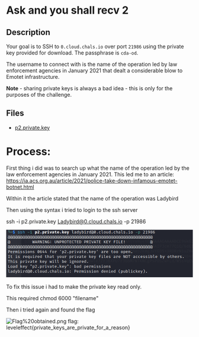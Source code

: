 # Ask and you shall recv 2

## Description

Your goal is to SSH to `0.cloud.chals.io` over port `21986` using the private key provided for download. The passphrase is `cda-od`.

The username to connect with is the name of the operation led by law enforcement agencies in January 2021 that dealt a considerable blow to Emotet infrastructure.

**Note** - sharing private keys is always a bad idea - this is only for the purposes of the challenge.

## Files

* [p2.private.key](files/p2.private.key)

# Process:

First thing i did was to search up what the name of the operation led by the law enforcement agencies in January 2021. This led me to an article: https://ia.acs.org.au/article/2021/police-take-down-infamous-emotet-botnet.html

Within it the article stated that the name of the operation was Ladybird

Then using the syntax i tried to login to the ssh server

ssh -i p2.private.key Ladybird@0.cloud.chals.io -p 21986

![Too%20open.png](https://github.com/Reflex18/Level-effect-CTF/blob/main/Networking/Ask%20and%20you%20shall%20recv%202/files/Too%20open.png)

To fix this issue i had to make the private key read only.

This required chmod 6000 "filename"

Then i tried again and found the flag

![Flag%20obtained.png](Flag%20obtained.png)
flag: leveleffect{private_keys_are_private_for_a_reason}
